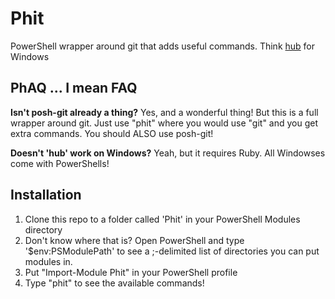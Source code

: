 Phit
====

PowerShell wrapper around git that adds useful commands. Think [hub](https://github.com/github/hub) for Windows

## PhAQ ... I mean FAQ

**Isn't posh-git already a thing?** Yes, and a wonderful thing! But this is a full wrapper around git. Just use "phit" where you would use "git" and you get extra commands. You should ALSO use posh-git!

**Doesn't 'hub' work on Windows?** Yeah, but it requires Ruby. All Windowses come with PowerShells!

## Installation
1. Clone this repo to a folder called 'Phit' in your PowerShell Modules directory
 1. Don't know where that is? Open PowerShell and type '$env:PSModulePath' to see a ;-delimited list of directories you can put modules in.
2. Put "Import-Module Phit" in your PowerShell profile
3. Type "phit" to see the available commands!
